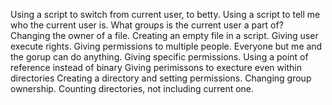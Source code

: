 Using a script to switch from current user, to betty.
Using a script to tell me who the current user is.
What groups is the current user a part of?
Changing the owner of a file.
Creating an empty file in a script.
Giving user execute rights.
Giving permissions to multiple people.
Everyone but me and the gorup can do anything.
Giving specific permissions.
Using a point of reference instead of binary
Giving perimissons to execture even within directories
Creating a directory and setting permissions.
Changing group ownership.
Counting directories, not including current one.
